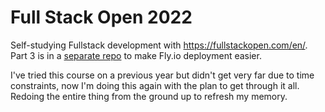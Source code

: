 # Full Stack Open 2022

Self-studying Fullstack development with https://fullstackopen.com/en/. Part 3 is in a [separate repo](https://github.com/JaakkoHumalajoki/FullStackOpen2022-p3) to make Fly.io deployment easier.

I've tried this course on a previous year but didn't get very far due to time constraints, now I'm doing this again with the plan to get through it all. Redoing the entire thing from the ground up to refresh my memory. 



